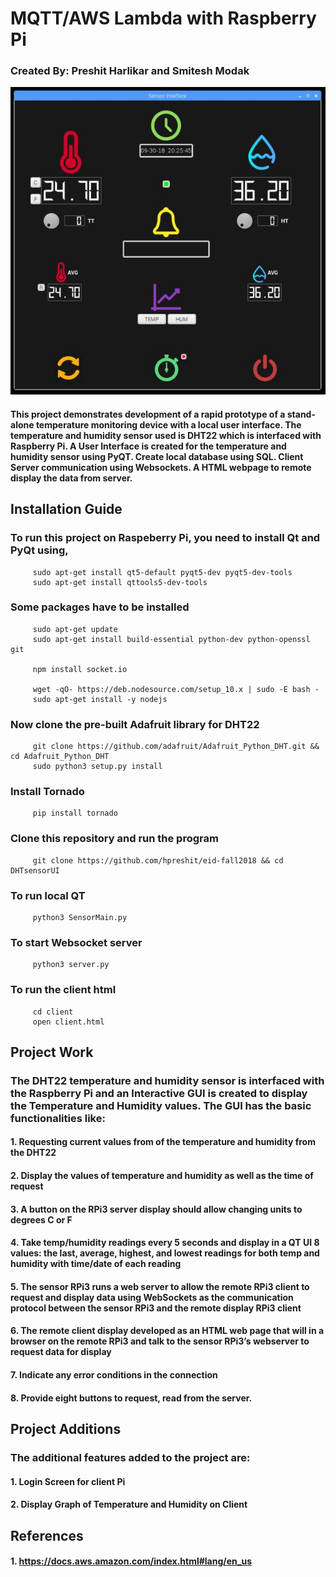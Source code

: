    # MQTT/AWS Lambda with Raspberry Pi
   
   ### Created By: Preshit Harlikar and Smitesh Modak
  
  ![GitHub Logo](SensorUI.JPG)
  
   #### This project demonstrates development of a rapid prototype of a stand-alone temperature monitoring device with a local user interface. The temperature and humidity sensor used is DHT22 which is interfaced with Raspberry Pi. A User Interface is created for the temperature and humidity sensor using PyQT. Create local database using SQL. Client Server communication using Websockets. A HTML webpage to remote display the data from server. 
   
   ## Installation Guide
   ### To run this project on Raspeberry Pi, you need to install Qt and PyQt using,
         sudo apt-get install qt5-default pyqt5-dev pyqt5-dev-tools
         sudo apt-get install qttools5-dev-tools
   
   ### Some packages have to be installed
         sudo apt-get update
         sudo apt-get install build-essential python-dev python-openssl git
         
         npm install socket.io
         
         wget -qO- https://deb.nodesource.com/setup_10.x | sudo -E bash -
         sudo apt-get install -y nodejs

   
   ### Now clone the pre-built Adafruit library for DHT22
         git clone https://github.com/adafruit/Adafruit_Python_DHT.git && cd Adafruit_Python_DHT
         sudo python3 setup.py install
   
   ### Install Tornado
         pip install tornado
         
   ### Clone this repository and run the program
         git clone https://github.com/hpreshit/eid-fall2018 && cd DHTsensorUI
   
   ### To run local QT
         python3 SensorMain.py
   
   ### To start Websocket server
         python3 server.py
   
   ### To run the client html
         cd client
         open client.html
 
   
   ## Project Work
   ### The DHT22 temperature and humidity sensor is interfaced with the Raspberry Pi and an Interactive GUI is created to display the Temperature and Humidity values. The GUI has the basic functionalities like:
   #### 1. Requesting current values from of the temperature and humidity from the DHT22
   #### 2. Display the values of temperature and humidity as well as the time of request
   #### 3. A button on the RPi3 server display should allow changing units to degrees C or F
   #### 4. Take temp/humidity readings every 5 seconds and display in a QT UI 8 values: the last, average, highest, and lowest readings for both temp and humidity with time/date of each reading 
   #### 5. The sensor RPi3 runs a web server to allow the remote RPi3 client to request and display data using WebSockets as the communication protocol between the sensor RPi3 and the remote display RPi3 client
   #### 6. The remote client display developed as an HTML web page that will in a browser on the remote RPi3 and talk to the sensor RPi3’s webserver to request data for display
   #### 7. Indicate any error conditions in the connection
   #### 8. Provide eight buttons to request, read from the server.
   
   ## Project Additions
   ### The additional features added to the project are:
   #### 1. Login Screen for client Pi
   #### 2. Display Graph of Temperature and Humidity on Client 
   
   
   ## References
   #### 1. https://docs.aws.amazon.com/index.html#lang/en_us
